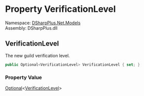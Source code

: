 # Property VerificationLevel

Namespace: [DSharpPlus.Net.Models](DSharpPlus.Net.Models.md)  
Assembly: DSharpPlus.dll

## <a id="DSharpPlus_Net_Models_GuildEditModel_VerificationLevel"></a>VerificationLevel

The new guild verification level.

```csharp
public Optional<VerificationLevel> VerificationLevel { set; }
```

### Property Value

[Optional](DSharpPlus.Entities.Optional\-1.md)<[VerificationLevel](DSharpPlus.Entities.VerificationLevel.md)\>

